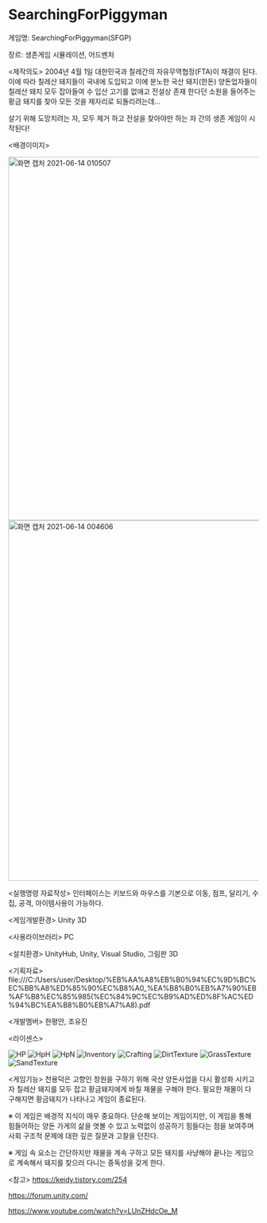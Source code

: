 # SearchingForPiggyman

게임명: SearchingForPiggyman(SFGP)

장르: 생존게임 시뮬레이션, 어드벤처

<제작의도>
2004년 4월 1일 대한민국과 칠레간의 자유무역협정(FTA)이 채결이 된다. 이에 따라 칠레산 돼지들이 국내에 도입되고 이에 분노한 국산 돼지(한돈) 양돈업자들이 칠레산 돼지 모두 잡아들여 수
입산 고기를 없애고 전설상 존재 한다던 소원을 들어주는 황금 돼지를 찾아 모든 것을 제자리로 되돌리려는데…

살기 위해 도망치려는 자, 모두 제거 하고 전설을 찾아야만 하는 자 간의 생존 게임이 시작된다!

<배경이미지>

<img width="731" alt="화면 캡처 2021-06-14 010507" src="https://user-images.githubusercontent.com/84578338/121815963-e51c9500-ccb3-11eb-9f2b-ab6abf4c4127.png">
<img width="725" alt="화면 캡처 2021-06-14 004606" src="https://user-images.githubusercontent.com/84578338/121815973-ec43a300-ccb3-11eb-8adc-7e61e33b8069.png">


<실행명령 자료작성>
인터페이스는 키보드와 마우스를 기본으로 이동, 점프, 달리기, 수집, 공격, 아이템사용이 가능하다.

<게임개발환경>
Unity 3D

<사용라이브러리> 
PC

<설치환경>
UnityHub, Unity, Visual Studio, 그림판 3D

<기획자료>
file:///C:/Users/user/Desktop/%EB%AA%A8%EB%B0%94%EC%9D%BC%EC%BB%A8%ED%85%90%EC%B8%A0_%EA%B8%B0%EB%A7%90%EB%AF%B8%EC%85%985(%EC%84%9C%EC%B9%AD%ED%8F%AC%ED%94%BC%EA%B8%B0%EB%A7%A8).pdf

<개발멤버>
한평안, 조유진

<라이센스>

![HP](https://user-images.githubusercontent.com/84578338/121816537-37ab8080-ccb7-11eb-89fa-91c6a62320c7.png)
![HpH](https://user-images.githubusercontent.com/84578338/121816538-38dcad80-ccb7-11eb-84cf-8953f735e062.png)
![HpN](https://user-images.githubusercontent.com/84578338/121816539-38dcad80-ccb7-11eb-8c3d-07593b8ec20f.png)
![Inventory](https://user-images.githubusercontent.com/84578338/121816540-39754400-ccb7-11eb-91f0-a47ad6d3670b.png)
![Crafting](https://user-images.githubusercontent.com/84578338/121816541-3a0dda80-ccb7-11eb-9b9e-d27c9ff38030.png)
![DirtTexture](https://user-images.githubusercontent.com/84578338/121816542-3a0dda80-ccb7-11eb-904c-881ea4c95570.jpg)
![GrassTexture](https://user-images.githubusercontent.com/84578338/121816543-3bd79e00-ccb7-11eb-8e8c-637620183806.jpg)
![SandTexture](https://user-images.githubusercontent.com/84578338/121816545-3d08cb00-ccb7-11eb-8434-4c6532f73c05.jpg)


<게임기능>
천용덕은 고향인 창원을 구하기 위해 국산 양돈사업을 다시 활성화 시키고자 칠레산 돼지를 모두 잡고 황금돼지에게 바칠 재물을 구해야 한다. 
필요한 재물이 다 구해지면 황금돼지가 나타나고 게임이 종료된다.

※ 이 게임은 배경적 지식이 매우 중요하다. 단순해 보이는 게임이지만, 이 게임을 통해 힘들어하는 양돈 가게의 삶을 엿볼 수 있고 노력없이 성공하기 힘들다는 점을 보여주며 사회 구조적 문제에 대한 깊은 질문과 고찰을 던진다.

※ 게임 속 요소는 간단하지만 재물을 계속 구하고 모든 돼지를 사냥해야 끝나는 게임으로 계속해서 돼지를 찾으러 다니는 중독성을 갖게 한다.


<참고>
https://keidy.tistory.com/254

https://forum.unity.com/

https://www.youtube.com/watch?v=LUnZHdcOe_M

